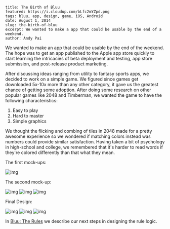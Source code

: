 ```
title: The Birth of Bluu
featured: https://i.cloudup.com/bLfc2mYZpd.png
tags: bluu, app, design, game, iOS, Android
date: August 1, 2014
slug: the-birth-of-bluu
excerpt: We wanted to make a app that could be usable by the end of a weekend.
author: Andy Pai
```

We wanted to make an app that could be usable by the end of the weekend. The hope was to get an app published to the Apple app store quickly to start learning the intricacies of beta deployment and testing, app store submission, and post-release product marketing.

After discussing ideas ranging from utility to fantasy sports apps, we decided to work on a simple game. We figured since games get downloaded 5x-10x more than any other category, it gave us the greatest chance of getting some adoption. After doing some research on other popular games like 2048 and Timberman, we wanted the game to have the following characteristics:

1. Easy to play
2. Hard to master
3. Simple graphics

We thought the flicking and combing of tiles in 2048 made for a pretty awesome experience so we wondered if matching colors instead was numbers could provide similar satisfaction. Having taken a bit of psychology in high-school and college, we remembered that it's harder to read words if they're colored differently than that what they mean.

The first mock-ups:

![img](https://dl.dropboxusercontent.com/u/2312024/Bluu-Initial-Thoughts.JPG)

The second mock-up:

![img](https://dl.dropboxusercontent.com/u/2312024/Bluu-Mock-up1.png)
![img](https://dl.dropboxusercontent.com/u/2312024/Bluu-Mock-up2.png)
![img](https://dl.dropboxusercontent.com/u/2312024/Bluu-Mock-up3.png)

Final Design:

![img](https://dl.dropboxusercontent.com/u/2312024/Bluu-Final1.png)
![img](https://dl.dropboxusercontent.com/u/2312024/Bluu-Final2.png)
![img](https://dl.dropboxusercontent.com/u/2312024/Bluu-Final3.png)


In [Bluu: The Rules](https://www.google.com) we describe our next steps in designing the rule logic.

